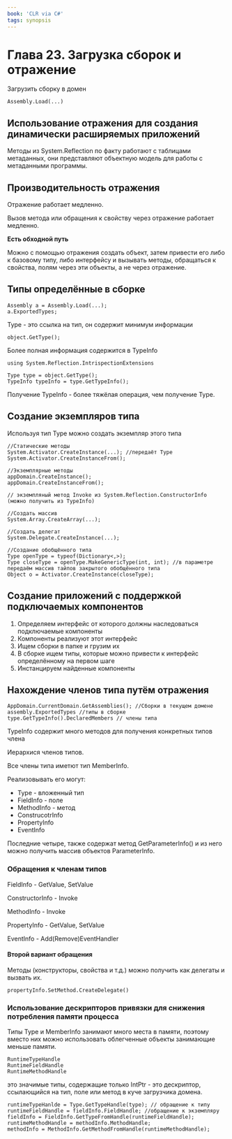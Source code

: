 ```yaml
---
book: 'CLR via C#'
tags: synopsis
---
```


# Глава 23. Загрузка сборок и отражение

Загрузить сборку в домен

```text
Assembly.Load(...)
```

## Использование отражения для создания динамически расширяемых приложений

Методы из System.Reflection по факту работают с таблицами метаданных, они представляют объектную модель для работы с метаданными программы.

## Производительность отражения

Отражение работает медленно.

Вызов метода или обращения к свойству через отражение работает медленно.

**Есть обходной путь**

Можно с помощью отражения создать объект, затем привести его либо к базовому типу, либо интерфейсу и вызывать методы, обращаться к свойства, полям через эти объекты, а не через отражение.

## Типы определённые в сборке

```text
Assembly a = Assembly.Load(...);
a.ExportedTypes;
```

Type - это ссылка на тип, он содержит минимум информации

```text
object.GetType();
```

Более полная информация содержится в TypeInfo

```text
using System.Reflection.IntrispectionExtensions

Type type = object.GetType();
TypeInfo typeInfo = type.GetTypeInfo();
```

Получение TypeInfo - более тяжёлая операция, чем получение Type.

## Создание экземпляров типа

Используя тип Type можно создать экземпляр этого типа

```text
//Статические методы
System.Activator.CreateInstance(...); //передаёт Type
System.Activator.CreateInstanceFrom();

//Экземплярные методы
appDomain.CreateInstance();
appDomain.CreateInstanceFrom();

// экземпляный метод Invoke из System.Reflection.ConstructorInfo (можно получить из TypeInfo)

//Создать массив
System.Array.CreateArray(...);

//Создать делегат
System.Delegate.CreateInstance(...);

//Создание обобщённого типа
Type openType = typeof(Dictionary<,>);
Type closeType = openType.MakeGenericType(int, int); //в параметре передаём массив тайпов закрытого обобщённого типа
Object o = Activator.CreateInstance(closeType);
```

## Создание приложений с поддержкой подключаемых компонентов

1. Определяем интерфейс от которого должны наследоваться подключаемые компоненты
2. Компоненты реализуют этот интерфейс
3. Ищем сборки в папке и грузим их
4. В сборке ищем типы, которые можно привести к интерфейс определённому на первом шаге
5. Инстанцируем найденные компоненты

## Нахождение членов типа путём отражения

```text
AppDomain.CurrentDomain.GetAssemblies(); //Сборки в текущем домене
assembly.ExportedTypes //типы в сборке
type.GetTypeInfo().DeclaredMembers // члены типа
```

TypeInfo содержит много методов для получения конкретных типов члена

Иерархися членов типов.

Все члены типа иметют тип MemberInfo.

Реализовывать его могут:

* Type - вложенный тип
* FieldInfo - поле
* MethodInfo - метод
* ConstrucotrInfo
* PropertyInfo
* EventInfo

Последние четыре, также содержат метод GetParameterInfo\(\) и из него можно получить массив объектов ParameterInfo.

### Обращения к членам типов

FieldInfo - GetValue, SetValue

ConstructorInfo - Invoke

MethodInfo - Invoke

PropertyInfo - GetValue, SetValue

EventInfo - Add\(Remove\)EventHandler

#### Второй вариант обращения

Методы \(конструкторы, свойства и т.д.\) можно получить как делегаты и вызвать их.

```text
propertyInfo.SetMethod.CreateDelegate()
```

### Использование дескрипторов привязки для снижения потребления памяти процесса

Типы Type и MemberInfo занимают много места в памяти, поэтому вместо них можно использовать облегченные объекты занимающие меньше памяти.

```text
RuntimeTypeHandle
RuntimeFieldHandle
RuntimeMethodHandle
```

это значимые типы, содержащие только IntPtr - это дескриптор, ссылающийся на тип, поле или метод в куче загрузчика домена.

```text
runtimeTypeHanlde = Type.GetTypeHandle(type); // обращение к типу
runtimeFieldHandle = fieldInfo.FieldHandle; //обращение к экземпляру
fieldInfo = FieldInfo.GetTypeFromHandle(runtimeFieldHandle);
runtimeMethodHandle = methodInfo.MethodHandle;
methodInfo = MethodInfo.GetMethodFromHandle(runtimeMethodHandle);
```

